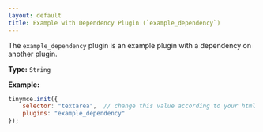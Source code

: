 ```yaml
---
layout: default
title: Example with Dependency Plugin (`example_dependency`)
---
```


The `example_dependency` plugin is an example plugin with a dependency on another plugin.

**Type:** `String`

**Example:**

```js
tinymce.init({
    selector: "textarea",  // change this value according to your html
    plugins: "example_dependency"
});
```